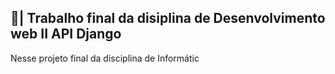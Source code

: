 ## 📑| Trabalho final da disiplina de Desenvolvimento web II API Django

  Nesse projeto final da disciplina de Informátic
